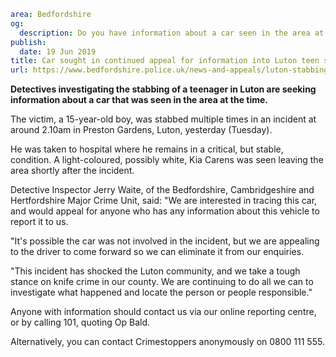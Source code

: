 ```yaml
area: Bedfordshire
og:
  description: Do you have information about a car seen in the area at the time of the attack?
publish:
  date: 19 Jun 2019
title: Car sought in continued appeal for information into Luton teen stabbing
url: https://www.bedfordshire.police.uk/news-and-appeals/luton-stabbing-appeal-june2019
```

**Detectives investigating the stabbing of a teenager in Luton are seeking information about a car that was seen in the area at the time.**

The victim, a 15-year-old boy, was stabbed multiple times in an incident at around 2.10am in Preston Gardens, Luton, yesterday (Tuesday).

He was taken to hospital where he remains in a critical, but stable, condition. A light-coloured, possibly white, Kia Carens was seen leaving the area shortly after the incident.

Detective Inspector Jerry Waite, of the Bedfordshire, Cambridgeshire and Hertfordshire Major Crime Unit, said: "We are interested in tracing this car, and would appeal for anyone who has any information about this vehicle to report it to us.

"It's possible the car was not involved in the incident, but we are appealing to the driver to come forward so we can eliminate it from our enquiries.

"This incident has shocked the Luton community, and we take a tough stance on knife crime in our county. We are continuing to do all we can to investigate what happened and locate the person or people responsible."

Anyone with information should contact us via our online reporting centre, or by calling 101, quoting Op Bald.

Alternatively, you can contact Crimestoppers anonymously on 0800 111 555.
